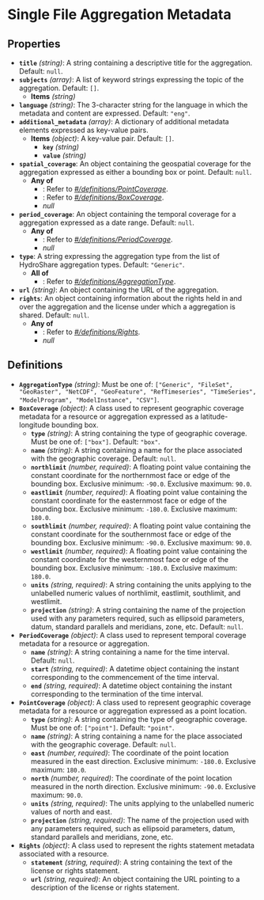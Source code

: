# Single File Aggregation Metadata

## Properties

- **`title`** *(string)*: A string containing a descriptive title for the aggregation. Default: `null`.
- **`subjects`** *(array)*: A list of keyword strings expressing the topic of the aggregation. Default: `[]`.
    - **Items** *(string)*
- **`language`** *(string)*: The 3-character string for the language in which the metadata and content are expressed. Default: `"eng"`.
- **`additional_metadata`** *(array)*: A dictionary of additional metadata elements expressed as key-value pairs.
    - **Items** *(object)*: A key-value pair. Default: `[]`.
        - **`key`** *(string)*
        - **`value`** *(string)*
- **`spatial_coverage`**: An object containing the geospatial coverage for the aggregation expressed as either a bounding box or point. Default: `null`.
    - **Any of**
        - : Refer to *[#/definitions/PointCoverage](#definitions/PointCoverage)*.
        - : Refer to *[#/definitions/BoxCoverage](#definitions/BoxCoverage)*.
        - *null*
- **`period_coverage`**: An object containing the temporal coverage for a aggregation expressed as a date range. Default: `null`.
    - **Any of**
        - : Refer to *[#/definitions/PeriodCoverage](#definitions/PeriodCoverage)*.
        - *null*
- **`type`**: A string expressing the aggregation type from the list of HydroShare aggregation types. Default: `"Generic"`.
    - **All of**
        - : Refer to *[#/definitions/AggregationType](#definitions/AggregationType)*.
- **`url`** *(string)*: An object containing the URL of the aggregation.
- **`rights`**: An object containing information about the rights held in and over the aggregation and the license under which a aggregation is shared. Default: `null`.
    - **Any of**
        - : Refer to *[#/definitions/Rights](#definitions/Rights)*.
        - *null*
## Definitions

- <a id="definitions/AggregationType"></a>**`AggregationType`** *(string)*: Must be one of: `["Generic", "FileSet", "GeoRaster", "NetCDF", "GeoFeature", "RefTimeseries", "TimeSeries", "ModelProgram", "ModelInstance", "CSV"]`.
- <a id="definitions/BoxCoverage"></a>**`BoxCoverage`** *(object)*: A class used to represent geographic coverage metadata for a resource or aggregation expressed as a
latitude-longitude bounding box.
    - **`type`** *(string)*: A string containing the type of geographic coverage. Must be one of: `["box"]`. Default: `"box"`.
    - **`name`** *(string)*: A string containing a name for the place associated with the geographic coverage. Default: `null`.
    - **`northlimit`** *(number, required)*: A floating point value containing the constant coordinate for the northernmost face or edge of the bounding box. Exclusive minimum: `-90.0`. Exclusive maximum: `90.0`.
    - **`eastlimit`** *(number, required)*: A floating point value containing the constant coordinate for the easternmost face or edge of the bounding box. Exclusive minimum: `-180.0`. Exclusive maximum: `180.0`.
    - **`southlimit`** *(number, required)*: A floating point value containing the constant coordinate for the southernmost face or edge of the bounding box. Exclusive minimum: `-90.0`. Exclusive maximum: `90.0`.
    - **`westlimit`** *(number, required)*: A floating point value containing the constant coordinate for the westernmost face or edge of the bounding box. Exclusive minimum: `-180.0`. Exclusive maximum: `180.0`.
    - **`units`** *(string, required)*: A string containing the units applying to the unlabelled numeric values of northlimit, eastlimit, southlimit, and westlimit.
    - **`projection`** *(string)*: A string containing the name of the projection used with any parameters required, such as ellipsoid parameters, datum, standard parallels and meridians, zone, etc. Default: `null`.
- <a id="definitions/PeriodCoverage"></a>**`PeriodCoverage`** *(object)*: A class used to represent temporal coverage metadata for a resource or aggregation.
    - **`name`** *(string)*: A string containing a name for the time interval. Default: `null`.
    - **`start`** *(string, required)*: A datetime object containing the instant corresponding to the commencement of the time interval.
    - **`end`** *(string, required)*: A datetime object containing the instant corresponding to the termination of the time interval.
- <a id="definitions/PointCoverage"></a>**`PointCoverage`** *(object)*: A class used to represent geographic coverage metadata for a resource or aggregation expressed as a
point location.
    - **`type`** *(string)*: A string containing the type of geographic coverage. Must be one of: `["point"]`. Default: `"point"`.
    - **`name`** *(string)*: A string containing a name for the place associated with the geographic coverage. Default: `null`.
    - **`east`** *(number, required)*: The coordinate of the point location measured in the east direction. Exclusive minimum: `-180.0`. Exclusive maximum: `180.0`.
    - **`north`** *(number, required)*: The coordinate of the point location measured in the north direction. Exclusive minimum: `-90.0`. Exclusive maximum: `90.0`.
    - **`units`** *(string, required)*: The units applying to the unlabelled numeric values of north and east.
    - **`projection`** *(string, required)*: The name of the projection used with any parameters required, such as ellipsoid parameters, datum, standard parallels and meridians, zone, etc.
- <a id="definitions/Rights"></a>**`Rights`** *(object)*: A class used to represent the rights statement metadata associated with a resource.
    - **`statement`** *(string, required)*: A string containing the text of the license or rights statement.
    - **`url`** *(string, required)*: An object containing the URL pointing to a description of the license or rights statement.
